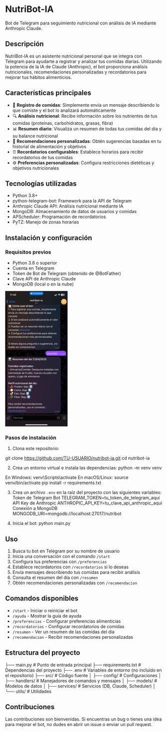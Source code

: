 # NutriBot-IA

Bot de Telegram para seguimiento nutricional con análisis de IA mediante Anthropic Claude.

## Descripción

NutriBot-IA es un asistente nutricional personal que se integra con Telegram para ayudarte a registrar y analizar tus comidas diarias. Utilizando la potencia de la IA de Claude (Anthropic), el bot proporciona análisis nutricionales, recomendaciones personalizadas y recordatorios para mejorar tus hábitos alimenticios.

## Características principales

- 📝 **Registro de comidas**: Simplemente envía un mensaje describiendo lo que comiste y el bot lo analizará automáticamente
- 🔍 **Análisis nutricional**: Recibe información sobre los nutrientes de tus comidas (proteínas, carbohidratos, grasas, fibra)
- 📊 **Resumen diario**: Visualiza un resumen de todas tus comidas del día y su balance nutricional
- 🧠 **Recomendaciones personalizadas**: Obtén sugerencias basadas en tu historial de alimentación y objetivos
- ⏰ **Recordatorios configurables**: Establece horarios para recibir recordatorios de tus comidas
- ⚙️ **Preferencias personalizadas**: Configura restricciones dietéticas y objetivos nutricionales

## Tecnologías utilizadas

- Python 3.8+
- python-telegram-bot: Framework para la API de Telegram
- Anthropic Claude API: Análisis nutricional mediante IA
- MongoDB: Almacenamiento de datos de usuarios y comidas
- APScheduler: Programación de recordatorios
- PyTZ: Manejo de zonas horarias

## Instalación y configuración

### Requisitos previos

- Python 3.8 o superior
- Cuenta en Telegram
- Token de Bot de Telegram (obtenido de @BotFather)
- Clave API de Anthropic Claude
- MongoDB (local o en la nube)


<img src="src\public\test.jpg" alt="Texto alternativo" width="200">

### Pasos de instalación

1. Clona este repositorio:

git clone https://github.com/TU-USUARIO/nutribot-ia.git
cd nutribot-ia

2. Crea un entorno virtual e instala las dependencias:
python -m venv venv

En Windows:
venv\Scripts\activate
En macOS/Linux:
source venv/bin/activate
pip install -r requirements.txt

3. Crea un archivo `.env` en la raíz del proyecto con las siguientes variables:
Token de Telegram Bot
TELEGRAM_TOKEN=tu_token_de_telegram_aquí
API Key de Anthropic
ANTHROPIC_API_KEY=tu_clave_api_anthropic_aquí
Conexión a MongoDB
MONGODB_URI=mongodb://localhost:27017/nutribot

4. Inicia el bot:
python main.py

## Uso

1. Busca tu bot en Telegram por su nombre de usuario
2. Inicia una conversación con el comando `/start`
3. Configura tus preferencias con `/preferencias`
4. Establece recordatorios con `/recordatorios` si lo deseas
5. Envía mensajes describiendo tus comidas para recibir análisis
6. Consulta el resumen del día con `/resumen`
7. Obtén recomendaciones personalizadas con `/recomendacion`

## Comandos disponibles

- `/start` - Iniciar o reiniciar el bot
- `/ayuda` - Mostrar la guía de ayuda
- `/preferencias` - Configurar preferencias alimenticias
- `/recordatorios` - Configurar recordatorios de comidas
- `/resumen` - Ver un resumen de las comidas del día
- `/recomendacion` - Recibir recomendaciones personalizadas

## Estructura del proyecto
├── main.py                # Punto de entrada principal
├── requirements.txt       # Dependencias del proyecto
├── .env                   # Variables de entorno (no incluido en el repositorio)
├── src/                   # Código fuente
│   ├── config/            # Configuraciones
│   ├── handlers/          # Manejadores de comandos y mensajes
│   ├── models/            # Modelos de datos
│   ├── services/          # Servicios (DB, Claude, Scheduler)
│   └── utils/             # Utilidades


## Contribuciones

Las contribuciones son bienvenidas. Si encuentras un bug o tienes una idea para mejorar el bot, no dudes en abrir un issue o enviar un pull request.

